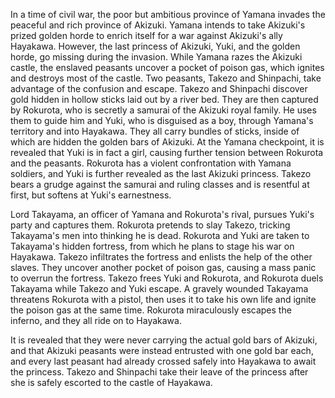 <!-- Hidden Fortress: The Last Princess (2008) -->

In a time of civil war, the poor but ambitious province of Yamana invades the peaceful and rich province of Akizuki. Yamana intends to take Akizuki's prized golden horde to enrich itself for a war against Akizuki's ally Hayakawa. However, the last princess of Akizuki, Yuki, and the golden horde, go missing during the invasion. While Yamana razes the Akizuki castle, the enslaved peasants uncover a pocket of poison gas, which ignites and destroys most of the castle. Two peasants, Takezo and Shinpachi, take advantage of the confusion and escape. Takezo and Shinpachi discover gold hidden in hollow sticks laid out by a river bed. They are then captured by Rokurota, who is secretly a samurai of the Akizuki royal family. He uses them to guide him and Yuki, who is disguised as a boy, through Yamana's territory and into Hayakawa. They all carry bundles of sticks, inside of which are hidden the golden bars of Akizuki. At the Yamana checkpoint, it is revealed that Yuki is in fact a girl, causing further tension between Rokurota and the peasants. Rokurota has a violent confrontation with Yamana soldiers, and Yuki is further revealed as the last Akizuki princess. Takezo bears a grudge against the samurai and ruling classes and is resentful at first, but softens at Yuki's earnestness.

Lord Takayama, an officer of Yamana and Rokurota's rival, pursues Yuki's party and captures them. Rokurota pretends to slay Takezo, tricking Takayama's men into thinking he is dead. Rokurota and Yuki are taken to Takayama's hidden fortress, from which he plans to stage his war on Hayakawa. Takezo infiltrates the fortress and enlists the help of the other slaves. They uncover another pocket of poison gas, causing a mass panic to overrun the fortress. Takezo frees Yuki and Rokurota, and Rokurota duels Takayama while Takezo and Yuki escape. A gravely wounded Takayama threatens Rokurota with a pistol, then uses it to take his own life and ignite the poison gas at the same time. Rokurota miraculously escapes the inferno, and they all ride on to Hayakawa.

It is revealed that they were never carrying the actual gold bars of Akizuki, and that Akizuki peasants were instead entrusted with one gold bar each, and every last peasant had already crossed safely into Hayakawa to await the princess. Takezo and Shinpachi take their leave of the princess after she is safely escorted to the castle of Hayakawa.